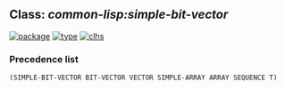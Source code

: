 ## Class: ***common-lisp:simple-bit-vector***
[![package](https://img.shields.io/badge/Package-COMMON--LISP-5f9ea0.svg?style=social&colorA=999999)](../) [![type](https://img.shields.io/badge/Type-Class-5f9ea0.svg?style=social&colorA=999999)](../#class) [![clhs](https://img.shields.io/badge/CLHS-SIMPLE--BIT--VECTOR-5f9ea0.svg?style=social&colorA=999999)](http://www.lispworks.com/documentation/HyperSpec/Body/t_smp_bt.htm) 
### Precedence list
```
(SIMPLE-BIT-VECTOR BIT-VECTOR VECTOR SIMPLE-ARRAY ARRAY SEQUENCE T)
```
